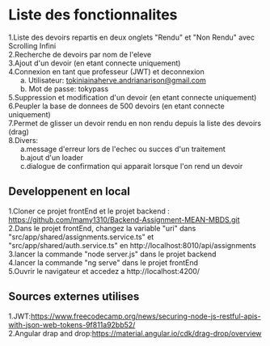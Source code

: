 # Liste des fonctionnalites
1.Liste des devoirs repartis en deux onglets "Rendu" et "Non Rendu" avec Scrolling Infini <br />
2.Recherche de devoirs par nom de l'eleve <br />
3.Ajout d'un devoir (en etant connecte uniquement) <br />
4.Connexion en tant que professeur (JWT) et deconnexion <br />
	&nbsp;&nbsp;&nbsp;&nbsp;&nbsp;&nbsp;a. Utilisateur: tokiniainaherve.andrianarison@gmail.com <br />
	&nbsp;&nbsp;&nbsp;&nbsp;&nbsp;&nbsp;b. Mot de passe: tokypass <br />
5.Suppression et modification d'un devoir (en etant connecte uniquement) <br />
6.Peupler la base de donnees de 500 devoirs (en etant connecte uniquement) <br />
7.Permet de glisser un devoir rendu en non rendu depuis la liste des devoirs (drag) <br />
8.Divers: <br />
   &nbsp;&nbsp;&nbsp;&nbsp;&nbsp;&nbsp;a.message d'erreur lors de l'echec ou succes d'un traitement <br />
   &nbsp;&nbsp;&nbsp;&nbsp;&nbsp;&nbsp;b.ajout d'un loader <br />
   &nbsp;&nbsp;&nbsp;&nbsp;&nbsp;&nbsp;c.dialogue de confirmation qui apparait lorsque l'on rend un devoir <br />

## Developpenent en local

1.Cloner ce projet frontEnd et le projet backend : https://github.com/mamy1310/Backend-Assignment-MEAN-MBDS.git  <br />
2.Dans le projet frontEnd, changez la variable "uri" dans "src/app/shared/assignments.service.ts" et "src/app/shared/auth.service.ts"  en http://localhost:8010/api/assignments <br />
3.lancer la commande "node server.js" dans le projet backend <br />
4.lancer la commande "ng serve" dans le projet frontEnd <br />
5.Ouvrir le navigateur et accedez a http://localhost:4200/ <br />

## Sources externes utilises
1.JWT:https://www.freecodecamp.org/news/securing-node-js-restful-apis-with-json-web-tokens-9f811a92bb52/ <br />
2.Angular drap and drop:https://material.angular.io/cdk/drag-drop/overview<br />


